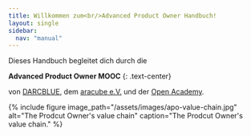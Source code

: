 ```yaml
---
title: Willkommen zum<br/>Advanced Product Owner Handbuch!
layout: single
sidebar:
  nav: "manual"
---
```


Dieses Handbuch begleitet dich durch die

**Advanced Product Owner MOOC**
{: .text-center}

von [DARCBLUE][1], dem [aracube e.V.][2] und der [Open Academy][3].

{% include figure image_path="/assets/images/apo-value-chain.jpg" alt="The Prodcut Owner's value chain" caption="The Prodcut Owner's value chain." %}

[1]:	https://www.darcblue.com/ "DARCBLUE"
[2]:	https://aracube.com/ "aracube e.V."
[3]:	https://open-academy.com/ "Open Academy"
